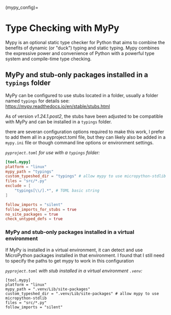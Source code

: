 (mypy_config)=
# Type Checking with MyPy

Mypy is an optional static type checker for Python that aims to combine the benefits of dynamic (or "duck") typing and static typing. Mypy combines the expressive power and convenience of Python with a powerful type system and compile-time type checking.


## MyPy and stub-only packages installed in a `typings` folder

MyPy can be configured to use stubs located in a folder, usually a folder named `typings`
for details see: https://mypy.readthedocs.io/en/stable/stubs.html

As of version *v1.24.1.post2*, the stubs have been adjusted to be compatible with MyPy and can be installed in a `typings` folder.

there are severan configuration options required to make this work, I prefer to add them all in a pyproject.toml file, but they can likely also be added in a `mypy.ini` file or though command line options or environment settings.

*`pyproject.toml` for use with a `typings` folder:*
```toml
[tool.mypy]
platform = "linux"
mypy_path = "typings"
custom_typeshed_dir = "typings" # allow mypy to use micropython-stdlib
files = "src/*.py"
exclude = [
    "typings[\\/].*", # TOML basic string 
]

follow_imports = "silent"
follow_imports_for_stubs = true
no_site_packages = true
check_untyped_defs = true
```

### MyPy and stub-only packages installed in a virtual environment

If MyPy is installed in a virtual environment, it can detect and use MicroPython packages installed in that environment.
I found that I still need to specify the paths to get mypy to work in this configuration

*`pyproject.toml` with stub installed in a virtual environment `.venv`:*
```
[tool.mypy]
platform = "linux"
mypy_path = ".venv/Lib/site-packages"
custom_typeshed_dir = ".venv/Lib/site-packages" # allow mypy to use micropython-stdlib
files = "src/*.py"
follow_imports = "silent"
```
